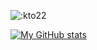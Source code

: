 ![:kto22](https://moe-counter.es3n1n.eu/get/@:kto22?theme=rule34)


[![My GitHub stats](https://github-readme-stats.vercel.app/api?username=kto22&hide=stars&show_icons=true&theme=synthwave)](https://github.com/anuraghazra/github-readme-stats)